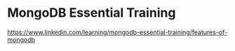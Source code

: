 # MongoDB Essential Training
https://www.linkedin.com/learning/mongodb-essential-training/features-of-mongodb
